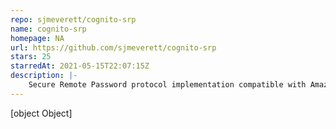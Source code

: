 ```yaml
---
repo: sjmeverett/cognito-srp
name: cognito-srp
homepage: NA
url: https://github.com/sjmeverett/cognito-srp
stars: 25
starredAt: 2021-05-15T22:07:15Z
description: |-
    Secure Remote Password protocol implementation compatible with Amazon Cognito
---
```


[object Object]
